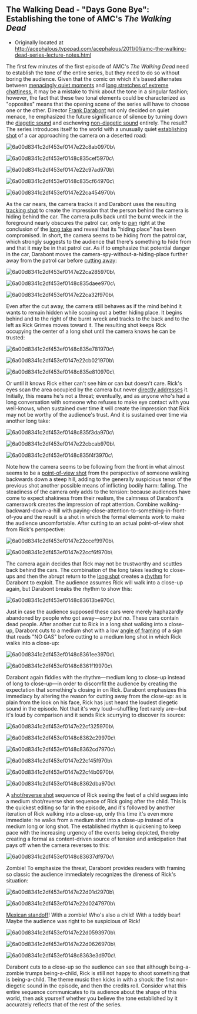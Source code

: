 ## The Walking Dead - "Days Gone Bye": Establishing the tone of AMC's *The Walking Dead*

 * Originally located at http://acephalous.typepad.com/acephalous/2011/01/amc-the-walking-dead-series-lecture-notes.html

The first few minutes of the first episode of AMC's *The Walking Dead* need to establish the tone of the entire series, but they need to do so without boring the audience.  Given that the comic on which it's based alternates between [menacingly quiet moments](http://acephalous.typepad.com/acephalous/2011/01/robert-kirkman-walking-dead-moment-to-moment-transitions.html) and [long stretches of extreme chattiness](http://acephalous.typepad.com/acephalous/2011/01/walking-dead-robert-kirkman-teaching-comics-post.html), it may be a mistake to think about the tone in a singular fashion; however, the fact that these two tonal elements could be characterized as "opposites" means that the opening scene of the series will have to choose one or the other.  Director [Frank Darabont](http://www.imdb.com/name/nm0001104/) not only decided on quiet menace, he emphasized the future significance of silence by turning down the [diagetic sound](http://classes.yale.edu/film-analysis/htmfiles/sound.htm#33528) and eschewing [non-diagetic sound](http://classes.yale.edu/film-analysis/htmfiles/sound.htm#33528) entirely.  The result?  The series introduces itself to the world with a unusually quiet [establishing shot](http://classes.yale.edu/film-analysis/htmfiles/editing.htm#51530) of a car approaching the camera on a deserted road:

![6a00d8341c2df453ef0147e22c8ab0970b](images/tv/the-walking-dead-days-gone-bye/6a00d8341c2df453ef0147e22c8ab0970b.jpg)\ 

![6a00d8341c2df453ef0148c835cef5970c](images/tv/the-walking-dead-days-gone-bye/6a00d8341c2df453ef0148c835cef5970c.jpg)\ 

![6a00d8341c2df453ef0147e22c97ad970b](images/tv/the-walking-dead-days-gone-bye/6a00d8341c2df453ef0147e22c97ad970b.jpg)\ 

![6a00d8341c2df453ef0148c835cf64970c](images/tv/the-walking-dead-days-gone-bye/6a00d8341c2df453ef0148c835cf64970c.jpg)\ 

![6a00d8341c2df453ef0147e22ca454970b](images/tv/the-walking-dead-days-gone-bye/6a00d8341c2df453ef0147e22ca454970b.jpg)\ 

As the car nears, the camera tracks it and Darabont uses the resulting [tracking shot](http://classes.yale.edu/film-analysis/htmfiles/cinematography.htm#23579) to create the impression that the person behind the camera is hiding behind the car.  The camera pulls back until the burnt wreck in the foreground nearly obscures the patrol car, only to [pan](http://classes.yale.edu/film-analysis/htmfiles/cinematography.htm#23577) right at the conclusion of the [long take](http://classes.yale.edu/film-analysis/htmfiles/editing.htm#98486) and reveal that its "hiding place" has been compromised.  In short, the camera seems to be hiding from the patrol car, which strongly suggests to the audience that there's something to hide from and that it may be in that patrol car.  As if to emphasize that potential danger in the car, Darabont moves the camera-spy-without-a-hiding-place further away from the patrol car before [cutting away](http://classes.yale.edu/film-analysis/htmfiles/editing.htm#51526):

![6a00d8341c2df453ef0147e22ca285970b](images/tv/the-walking-dead-days-gone-bye/6a00d8341c2df453ef0147e22ca285970b.jpg)\ 

![6a00d8341c2df453ef0148c835daee970c](images/tv/the-walking-dead-days-gone-bye/6a00d8341c2df453ef0148c835daee970c.jpg)\ 

![6a00d8341c2df453ef0147e22ca32f970b](images/tv/the-walking-dead-days-gone-bye/6a00d8341c2df453ef0147e22ca32f970b.jpg)\ 

Even after the cut away, the camera still behaves as if the mind behind it wants to remain hidden while scoping out a better hiding place.  It begins behind and to the right of the burnt wreck and tracks to the back and to the left as Rick Grimes moves toward it.  The resulting shot keeps Rick occupying the center of a long shot until the camera knows he can be trusted:

![6a00d8341c2df453ef0148c835e781970c](images/tv/the-walking-dead-days-gone-bye/6a00d8341c2df453ef0148c835e781970c.jpg)\ 

![6a00d8341c2df453ef0147e22cb021970b](images/tv/the-walking-dead-days-gone-bye/6a00d8341c2df453ef0147e22cb021970b.jpg)\ 

![6a00d8341c2df453ef0148c835e810970c](images/tv/the-walking-dead-days-gone-bye/6a00d8341c2df453ef0148c835e810970c.jpg)\ 

Or until it knows Rick either can't see him or can but doesn't care.  Rick's eyes scan the area occupied by the camera but never [directly addresses](http://classes.yale.edu/film-analysis/htmfiles/mise-en-scene.htm#54569) it.  Initially, this means he's not a threat; eventually, and as anyone who's had a long conversation with someone who refuses to make eye contact with you well-knows, when sustained over time it will create the impression that Rick may not be worthy of the audience's trust.  And it is sustained over time via another long take:

![6a00d8341c2df453ef0148c835f3da970c](images/tv/the-walking-dead-days-gone-bye/6a00d8341c2df453ef0148c835f3da970c.jpg)\ 

![6a00d8341c2df453ef0147e22cbcab970b](images/tv/the-walking-dead-days-gone-bye/6a00d8341c2df453ef0147e22cbcab970b.jpg)\ 

![6a00d8341c2df453ef0148c835f4f3970c](images/tv/the-walking-dead-days-gone-bye/6a00d8341c2df453ef0148c835f4f3970c.jpg)\ 

Note how the camera seems to be following from the front in what almost seems to be a [point-of-view shot](http://classes.yale.edu/film-analysis/htmfiles/cinematography.htm#48019) from the perspective of someone walking backwards down a steep hill, adding to the generally suspicious tenor of the previous shot another possible means of inflicting bodily harm: falling.  The steadiness of the camera only adds to the tension: because audiences have come to expect shakiness from their realism, the calmness of Darabont's camerawork creates the impression of rapt attention.  Combine walking-backward-down-a-hill with paying-close-attention-to-something-in-front-of-you and the result is a shot in which the formal elements work to make the audience uncomfortable.  After cutting to an actual point-of-view shot from Rick's perspective:

![6a00d8341c2df453ef0147e22ccef9970b](images/tv/the-walking-dead-days-gone-bye/6a00d8341c2df453ef0147e22ccef9970b.jpg)\ 

![6a00d8341c2df453ef0147e22ccf6f970b](images/tv/the-walking-dead-days-gone-bye/6a00d8341c2df453ef0147e22ccf6f970b.jpg)\ 

The camera again decides that Rick may not be trustworthy and scuttles back behind the cars.  The combination of the long takes leading to close-ups and then the abrupt return to the [long shot](http://classes.yale.edu/film-analysis/htmfiles/cinematography.htm#48039) creates a [rhythm](http://classes.yale.edu/film-analysis/htmfiles/editing.htm#43198) for Darabont to exploit.  The audience assumes Rick will walk into a close-up again, but Darabont breaks the rhythm to show this:

![6a00d8341c2df453ef0148c83613be970c](images/tv/the-walking-dead-days-gone-bye/6a00d8341c2df453ef0148c83613be970c.jpg)\ 

Just in case the audience supposed these cars were merely haphazardly abandoned by people who got away—*sorry but no*.  These cars contain dead people.  After another cut to Rick in a long shot walking into a close-up, Darabont cuts to a medium shot with a low [angle of framing](http://classes.yale.edu/film-analysis/htmfiles/cinematography.htm#48004) of a sign that reads "NO GAS" before cutting to a medium long shot in which Rick walks into a close-up:

![6a00d8341c2df453ef0148c8361ee3970c](images/tv/the-walking-dead-days-gone-bye/6a00d8341c2df453ef0148c8361ee3970c.jpg)\ 

![6a00d8341c2df453ef0148c8361f19970c](images/tv/the-walking-dead-days-gone-bye/6a00d8341c2df453ef0148c8361f19970c.jpg)\ 

Darabont again fiddles with the rhythm—medium long to close-up instead of long to close-up—in order to discomfit the audience by creating the expectation that something's closing in on Rick.  Darabont emphasizes this immediacy by altering the reason for cutting away from the close-up: as is plain from the look on his face, Rick has just heard the loudest diegetic sound in the episode.  Not that it's very loud—shuffling feet rarely are—but it's loud by comparison and it sends Rick scurrying to discover its source:

![6a00d8341c2df453ef0147e22cf325970b](images/tv/the-walking-dead-days-gone-bye/6a00d8341c2df453ef0147e22cf325970b.jpg)\ 

![6a00d8341c2df453ef0148c8362c29970c](images/tv/the-walking-dead-days-gone-bye/6a00d8341c2df453ef0148c8362c29970c.jpg)\ 

![6a00d8341c2df453ef0148c8362cd7970c](images/tv/the-walking-dead-days-gone-bye/6a00d8341c2df453ef0148c8362cd7970c.jpg)\ 

![6a00d8341c2df453ef0147e22cf45f970b](images/tv/the-walking-dead-days-gone-bye/6a00d8341c2df453ef0147e22cf45f970b.jpg)\ 

![6a00d8341c2df453ef0147e22cf4b0970b](images/tv/the-walking-dead-days-gone-bye/6a00d8341c2df453ef0147e22cf4b0970b.jpg)\ 

![6a00d8341c2df453ef0148c8362dba970c](images/tv/the-walking-dead-days-gone-bye/6a00d8341c2df453ef0148c8362dba970c.jpg)\ 

A [shot/reverse shot](http://classes.yale.edu/film-analysis/htmfiles/editing.htm#51531) sequence of Rick seeing the feet of a child segues into a medium shot/reverse shot sequence of Rick going after the child.  This is the quickest editing so far in the episode, and it's followed by another iteration of Rick walking into a close-up, only this time it's even more immediate: he walks from a medium shot into a close-up instead of a medium long or long shot.  The established rhythm is quickening to keep pace with the increasing urgency of the events being depicted, thereby creating a formal as content-driven source of tension and anticipation that pays off when the camera reverses to this:

![6a00d8341c2df453ef0148c83637df970c](images/tv/the-walking-dead-days-gone-bye/6a00d8341c2df453ef0148c83637df970c.jpg)\ 

Zombie!  To emphasize the threat, Darabont provides readers with framing so classic the audience immediately recognizes the direness of Rick's situation:

![6a00d8341c2df453ef0147e22d01d2970b](images/tv/the-walking-dead-days-gone-bye/6a00d8341c2df453ef0147e22d01d2970b.jpg)\ 

![6a00d8341c2df453ef0147e22d0247970b](images/tv/the-walking-dead-days-gone-bye/6a00d8341c2df453ef0147e22d0247970b.jpg)\ 

[Mexican standoff](http://en.wikipedia.org/wiki/Mexican_standoff)!  With a zombie!  Who's also a child!  With a teddy bear!  Maybe the audience was right to be suspicious of Rick!

![6a00d8341c2df453ef0147e22d0593970b](images/tv/the-walking-dead-days-gone-bye/6a00d8341c2df453ef0147e22d0593970b.jpg)\ 

![6a00d8341c2df453ef0147e22d0626970b](images/tv/the-walking-dead-days-gone-bye/6a00d8341c2df453ef0147e22d0626970b.jpg)\ 

![6a00d8341c2df453ef0148c8363e3d970c](images/tv/the-walking-dead-days-gone-bye/6a00d8341c2df453ef0148c8363e3d970c.jpg)\ 

Darabont cuts to a close-up so the audience can see that although being-a-zombie trumps being-a-child, Rick is still not happy to shoot something that is being-a-child.  The theme music then kicks in with a shock: the first non-diegetic sound in the episode, and then the credits roll.  Consider what this entire sequence communicates to its audience about the shape of this world, then ask yourself whether you believe the tone established by it accurately reflects that of the rest of the series.
